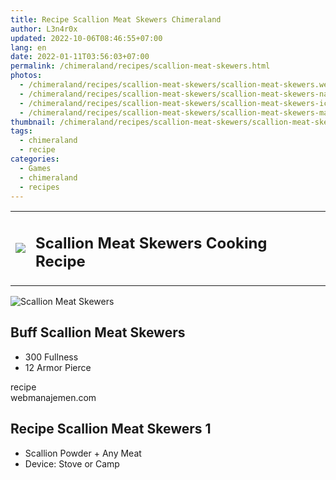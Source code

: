 ```yaml
---
title: Recipe Scallion Meat Skewers Chimeraland
author: L3n4r0x
updated: 2022-10-06T08:46:55+07:00
lang: en
date: 2022-01-11T03:56:03+07:00
permalink: /chimeraland/recipes/scallion-meat-skewers.html
photos:
  - /chimeraland/recipes/scallion-meat-skewers/scallion-meat-skewers.webp
  - /chimeraland/recipes/scallion-meat-skewers/scallion-meat-skewers-name.webp
  - /chimeraland/recipes/scallion-meat-skewers/scallion-meat-skewers-icon.webp
  - /chimeraland/recipes/scallion-meat-skewers/scallion-meat-skewers-material.webp
thumbnail: /chimeraland/recipes/scallion-meat-skewers/scallion-meat-skewers.webp
tags:
  - chimeraland
  - recipe
categories:
  - Games
  - chimeraland
  - recipes
---
```


<section id="bootstrap-wrapper">
  <link
    rel="stylesheet"
    href="https://rawcdn.githack.com/dimaslanjaka/Web-Manajemen/0c3b5aa1813bd4abcd2c11bf3e37928b15c28664/css/bootstrap-5-3-0-alpha3-wrapper.css"
  />
  <div class="row mb-2">
    <div class="col-md-12 mb-2">
      <table class="table" id="post-info">
        <tbody>
          <tr>
            <td>
              <img
                class="d-inline-block me-2"
                src="/chimeraland/recipes/scallion-meat-skewers/scallion-meat-skewers-icon.webp"
                width="auto"
                height="auto"
              />
            </td>
            <td><h1 class="fs-5">Scallion Meat Skewers Cooking Recipe</h1></td>
          </tr>
        </tbody>
      </table>
    </div>
  </div>
  <div class="card mb-2 bg-dark text-light">
    <div class="row g-0">
      <div class="col-sm-4 position-relative mb-2">
        <img
          src="/chimeraland/recipes/scallion-meat-skewers/scallion-meat-skewers-material.webp"
          class="card-img fit-cover w-100 h-100"
          alt="Scallion Meat Skewers"
          data-fancybox="true"
        />
      </div>
      <div class="col-sm-8 mb-2">
        <div class="card-body">
          <h2 class="card-title fs-5">Buff Scallion Meat Skewers</h2>
          <div class="card-text">
            <ul>
              <li>300 Fullness</li>
              <li>12 Armor Pierce</li>
            </ul>
          </div>
          <span class="badge rounded-pill bg-dark text-white">recipe</span>
        </div>
        <div class="card-footer text-end text-muted">webmanajemen.com</div>
      </div>
    </div>
  </div>
  <div class="row mb-2">
    <div class="col-12 col-lg-6 recipe-item mb-2">
      <div class="card">
        <div class="card-body">
          <h2 class="card-title fs-5">Recipe Scallion Meat Skewers 1</h2>
          <div class="card-text">
            <ul>
              <li>Scallion Powder<span> + </span>Any Meat</li>
              <li>Device: Stove or Camp</li>
            </ul>
          </div>
        </div>
      </div>
    </div>
  </div>
</section>